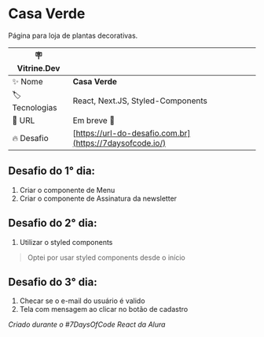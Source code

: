 # Casa Verde

Página para loja de plantas decorativas.

| :placard: Vitrine.Dev |     |
| -------------  | --- |
| :sparkles: Nome        | **Casa Verde**
| :label: Tecnologias | React, Next.JS, Styled-Components
| :rocket: URL         | Em breve 🚧
| :fire: Desafio     | [https://url-do-desafio.com.br](https://7daysofcode.io/)

## Desafio do 1° dia:
1. Criar o componente de Menu
2. Criar o componente de Assinatura da newsletter

## Desafio do 2° dia:
1. Utilizar o styled components
> Optei por usar styled components desde o início

## Desafio do 3° dia:
1. Checar se o e-mail do usuário é valido
2. Tela com mensagem ao clicar no botão de cadastro 

*Criado durante o #7DaysOfCode React da Alura* 
